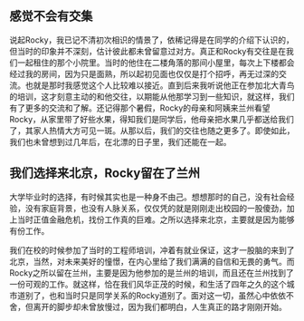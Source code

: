 
## 感觉不会有交集
说起Rocky，我已记不清初次相识的情景了，依稀记得是在同学的介绍下认识的，但当时的印象并不深刻，估计彼此都未曾留意过对方。真正和Rocky有交往是在我们一起租住的那个小院里。当时的他住在二楼角落的那间小屋里，每次上下楼都会经过我的房间，因为只是面熟，所以起初见面也仅仅是打个招呼，再无过深的交流。也就是那时我感觉这个人比较难以接近。直到后来我听说他正在参加北大青鸟的培训，这才刻意主动的和他交往，以期能从他那学习到一些知识，就这样，我们有了更多的交流和了解。还记得那个暑假，Rocky的母亲和阿姨来兰州看望Rocky，从家里带了好些水果，得知我们是同学后，他母亲把水果几乎都送给我们了，其家人热情大方可见一斑。从那以后，我们的交往也随之更多了。即使如此，我们也未曾想到过几年后，在北漂的日子里，我们还能在一起。

## 我们选择来北京，Rocky留在了兰州
大学毕业时的选择，有时候其实也是一种身不由己。想想那时的自己，没有社会经验，没有家庭背景，也没有人脉关系，仅仅凭的就是刚刚走出校园的一股傻劲，加上当时正值金融危机，找份工作真的巨难。之所以选择来北京，主要就是因为能够有份工作。  

我们在校的时候参加了当时的工程师培训，冲着有就业保证，这才一股脑的来到了北京，当然，对未来美好的憧憬，在内心里给了我们满满的自信和无畏的勇气。而Rocky之所以留在兰州，主要是因为他参加的是兰州的培训，而且还在兰州找到了一份可观的工作。就这样，恰在我们风华正茂的时候，和生活了四年之久的这个城市道别了，也和当时只是同学关系的Rocky道别了。面对这一切，虽然心中依依不舍，但离开的脚步却未曾放慢过，因为我们都明白，人生真正的路才刚刚开始。